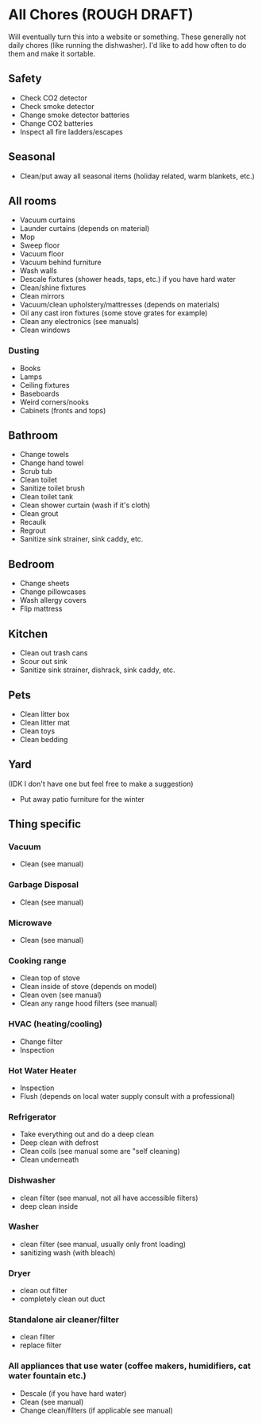 # All Chores (ROUGH DRAFT)
Will eventually turn this into a website or something. These generally not daily chores (like running the dishwasher). I'd like to add how often to do them and make it sortable. 

## Safety
- Check CO2 detector
- Check smoke detector
- Change smoke detector batteries
- Change CO2 batteries
- Inspect all fire ladders/escapes

## Seasonal
- Clean/put away all seasonal items (holiday related, warm blankets, etc.)

## All rooms
- Vacuum curtains
- Launder curtains (depends on material)
- Mop
- Sweep floor
- Vacuum floor
- Vacuum behind furniture
- Wash walls
- Descale fixtures (shower heads, taps, etc.) if you have hard water
- Clean/shine fixtures
- Clean mirrors
- Vacuum/clean upholstery/mattresses (depends on materials)
- Oil any cast iron fixtures (some stove grates for example) 
- Clean any electronics (see manuals)
- Clean windows

### Dusting
- Books
- Lamps
- Ceiling fixtures
- Baseboards
- Weird corners/nooks
- Cabinets (fronts and tops)

## Bathroom
- Change towels
- Change hand towel
- Scrub tub
- Clean toilet
- Sanitize toilet brush
- Clean toilet tank
- Clean shower curtain (wash if it's cloth)
- Clean grout
- Recaulk
- Regrout
- Sanitize sink strainer, sink caddy, etc. 

## Bedroom
- Change sheets
- Change pillowcases
- Wash allergy covers
- Flip mattress


## Kitchen
- Clean out trash cans
- Scour out sink
- Sanitize sink strainer, dishrack, sink caddy, etc. 

## Pets
- Clean litter box
- Clean litter mat
- Clean toys
- Clean bedding

## Yard
(IDK I don't have one but feel free to make a suggestion)
- Put away patio furniture for the winter

## Thing specific

### Vacuum
- Clean (see manual)

### Garbage Disposal
- Clean (see manual)

### Microwave
- Clean (see manual)

### Cooking range
- Clean top of stove
- Clean inside of stove (depends on model)
- Clean oven (see manual)
- Clean any range hood filters (see manual)

### HVAC (heating/cooling)
- Change filter
- Inspection

### Hot Water Heater
- Inspection
- Flush (depends on local water supply consult with a professional)

### Refrigerator
- Take everything out and do a deep clean
- Deep clean with defrost
- Clean coils (see manual some are "self cleaning)
- Clean underneath

### Dishwasher
- clean filter (see manual, not all have accessible filters)
- deep clean inside

### Washer
- clean filter (see manual, usually only front loading)
- sanitizing wash (with bleach)

### Dryer
- clean out filter
- completely clean out duct

### Standalone air cleaner/filter
- clean filter
- replace filter

### All appliances that use water (coffee makers, humidifiers, cat water fountain etc.)
- Descale (if you have hard water)
- Clean (see manual) 
- Change clean/filters (if applicable see manual)






